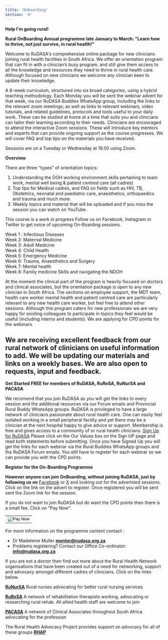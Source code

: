 ```yaml
---
title: 'Onboarding'
section: '0'
---
```

**Help I'm going rural!**

**Rural OnBoarding Annual programme late January to March: "Learn how to thrive, not just survive, in rural health!"**

Welcome to RuDASA's  comprehensive online package for new clinicians joining rural health facilities in South Africa. We offer an orientation program that can fit in with a clinician’s busy program, and still give them access to all the knowledge and resources they need to thrive in rural health care. Although focused on new clinicians we welcome any clinician keen to update their knowledge. 

A 8-week curriculum, structured into six broad categories, using a hybrid teaching methodology. Each Monday you will be sent the webinar advert for that week, via our RuDASA Buddies WhatsApp group, including the links to the relevant zoom meetings; as well as links to relevant webinars, video tutorials, and related guidelines, protocols and tools useful to your daily work. These  can be studied at home at a time that suits you and clinicians can tailor their learning according to their needs. Clinicians are encouraged to attend the interactive Zoom sessions. These will Introduce key mentors and experts that can provide ongoing support as the course progresses. We will cover FAQ and top tips on the materials you have received.

Sessions are on a Tuesday or Wednesday at 18.00 using Zoom.

**Overview**

There are three “types” of orientation topics: 
1. Understanding the DOH working environment skills pertaining to team work, mental well being & patient centred care (all cadres)
2. Top tips for Medical cadres, and FAQ on fields such as HIV, TB, Obstetrics, neonatal and paediatric care, anaesthetics, orthopaedics and trauma and much more. 
3. Weekly topics and material that will be uploaded and if you miss the session you can watch on YouTube.

This course is a work in progress Follow us on Facebook, Instagram or Twitter to get noice of upcoming On-Boarding sessions.

Week 1 : Infectious Diseases  
Week 2: Maternal Medicine  
Week 3: Adult Medicine  
Week 4: Child Health  
Week 5: Emergency Medicine  
Week 6: Trauma, Anaesthetics and Surgery  
Week 7: Mental health  
Week 8: Family medicine Skills and navigating the NDOH  

At the moment the clinical part of the program is heavily focused on doctors and clinical associates, but the orientation package is open to any new clinician in South Africa. The sections on employee support, the MDT team, health care worker mental health and patient centred care are particularly relevant to any new health care worker, but feel free to attend other sessions. Although this program caters for new professionals we are very happy for existing colleagues to participate in topics they feel would be useful (including interns and students). We are applying for CPD points for the webinars.

We are receiving excellent feedback from our rural network of clinicians on useful information to add. We will be updating our materials and links on a weekly bases. We are also open to requests, input and feedback.
---

**Get Started**
**FREE for members of RuDASA, RuReSA, RuNurSA and PACASA**

We recomend that you join RuDASA as you will get the links to every session and the additional resources via our Forum emails and Provincial Rural Buddy WhatsApp groups.  RuDASA is privileged to have a large network of clinicians passionate about rural health care.  One can easily feel isolated working in a small peripheral facility and yet there may be a clinician at the next hospital happy to give advice or support. Membership is free and gives access to a community of or rural health clinicians. [Sign Up for RuDASA](https://rudasa.org.za/signUp) Please click on the Our Values box on the Sign UP page and read both statements before submitting. 
Once you have Signed Up you will get the links for each webinar via the Rural Buddies WhatsApp groups and the RuDASA Forum emails. You still have to register for each webinar so we can provide you with the CPD points.

**Register for the On-Boarding Programme**

**However anyone can join OnBoarding, without joining RuDASA, just by following us on** [Facebook](https://web.facebook.com/ruraldoctors) or [X](https://x.com/doctors_rural) and looking out for the advertsied sessions. Click on the link on the advert to register.
Once registered you will be sent sent the Zoom link for the session. 

If you do not want to join RuDASA but do want the CPD points then there is a small fee. Click on "Pay Now".
<form name="PayFastPayNowForm" action="https://payment.payfast.io/eng/process" method="post">
<input required type="hidden" name="cmd" value="_paynow">
<input required type="hidden" name="receiver" pattern="[0-9]" value="10127539">
<input type="hidden" name="return_url" value="https://rudasa.org.za/resources/thrive/onboarding">
<input type="hidden" name="cancel_url" value="https://rudasa.org.za/resources/thrive/onboarding">
<input type="hidden" name="notify_url" value="https://mailto:info@rudasa.org.za">
<input required type="hidden" name="amount" value="50.00">
<input required type="hidden" name="item_name" maxlength="255" value="OnBoarding">
<input type="hidden" name="item_description" maxlength="255" value="OnBoarding fee For CPD points for non-members">
<table>
<tr>
<td colspan=2 align=center>
<input type="image" src="https://my.payfast.io/images/buttons/PayNow/Primary-Large-PayNow.png" alt="Pay Now" title="Pay Now with Payfast">
</td>
</tr>
</table>
</form>

For more information on the programme content contact : 
* Dr Madeleine Muller **mentor@rudasa.org.za**
* Problems registering? Contact our Office Co-ordinator: **info@rudasa.org.za**

If you are not a doctor then find out more about the Rural Health Network organisations that have been created out of a need for networking, support and advocacy amongst different cadres of clinicians. Click on the links below.

[**RuNurSA**](https://web.facebook.com/RuralNursingSA/?_rdc=1&_rdr) Rural nurses advocating for better rural nursing services

[**RuReSA**](https://ruresa.org.za) A network of rehabilitation therapists working, advocating or researching rural rehab. All allied health staff are welcome to join

[**PACASA**](https://web.facebook.com/ClinicalAssociatesRSA/?_rdc=1&_rdr) A network of Clinical Associates throughout South Africa advocating for the profession

The Rural Health Advocacy Project provides support on advocacy for all of these groups [**RHAP**](https://rhap.org.za)

<!--
    This is a comment and is not displayed on the website. Do not alter this text between arrows (->).
    To change the content in this file, simply retype/ copy+paste any text above, as you would in a normal text file/ word document.

    Do not change the "date:", "abstractTitle:" or "abstract:" titles, or the ---. Only change the text inside '' for that section.

    If you see some text directly after --- (e.g. ---weeks), do not change this.

    The hashtag ( # ) symbols followed by a space and then text show a heading. The more #s you have, the smaller/"less important" the heading. You can add up to 6 # but we suggest max 4 #. make sure each heading is on a separate line.

    The single star ( * ) followed by a space and then text shows an item in a bulleted list. Make sure each item is on a separate line. 
    
    The number (e.g., "1." "2." etc.) followed by a space and then text shows an item in a numbered list. Make sure each item is on a separate line. 

    Links are created by putting the text you want to show in square brackets ( [] ) followed by the link in round brackets ( () ). For example, [RuReSA](https://ruresa.org.za/) will show as RuReSA and link to the RuReSA website.

    Please refer to the "HOW TO USE" or "HOW TO USE SHORT" files for more information.
 -->
